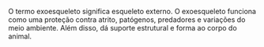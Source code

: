 O termo exoesqueleto significa esqueleto externo. O exoesqueleto funciona como uma proteção contra atrito, patógenos, predadores e variações do meio ambiente. Além disso, dá suporte estrutural e forma ao corpo do animal.